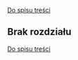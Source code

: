 [Do spisu treści](/service/doc/?cid=fasad-mdf)
## Brak rozdziału

[Do spisu treści](/service/doc/?cid=fasad-mdf)